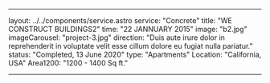 ---

layout: ../../components/service.astro
service: "Concrete"
title: "WE CONSTRUCT BUILDINGS2"
time: "22 JANNUARY 2015"
image: "b2.jpg"
imageCarousel: "project-3.jpg"
direction: "Duis aute irure dolor in reprehenderit in voluptate velit esse cillum dolore eu fugiat nulla pariatur."
status: "Completed, 13 June 2020"
type: "Apartments"
Location: "California, USA"
Area1200: "1200 - 1400 Sq ft."

---